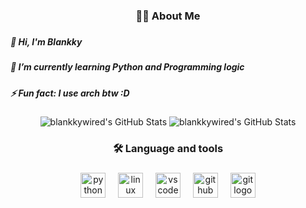 ###

<h3 align="center">👩‍💻  About Me</h3>

###
##### 👋 Hi, I'm Blankky
##### 🌱 I’m currently learning Python and Programming logic
##### ⚡ Fun fact: I use arch btw :D

<div align="center">
  <img src="https://github-readme-stats.vercel.app/api?username=blankkywired&theme=dark&show_icons=true&hide_border=false&count_private=true" alt="blankkywired's GitHub Stats" />
  <img src="https://github-readme-stats.vercel.app/api/top-langs/?username=blankkywired&theme=dark&show_icons=true&hide_border=false&layout=compact" alt="blankkywired's GitHub Stats" />


</div>



<h3 align="center">🛠 Language and tools</h3>

###

<div align="center">
  <img src="https://cdn.jsdelivr.net/gh/devicons/devicon/icons/python/python-original.svg" height="40" alt="python logo"  />
  <img width="12" />
  <img src="https://cdn.jsdelivr.net/gh/devicons/devicon/icons/linux/linux-original.svg" height="40" alt="linux logo"  />
  <img width="12" />
  <img src="https://cdn.jsdelivr.net/gh/devicons/devicon/icons/vscode/vscode-original.svg" height="40" alt="vscode logo"  />
  <img width="12" />
  <img src="https://skillicons.dev/icons?i=github" height="40" alt="github logo"  />
  <img width="12" />
  <img src="https://cdn.jsdelivr.net/gh/devicons/devicon/icons/git/git-original.svg" height="40" alt="git logo"  />
</div>
